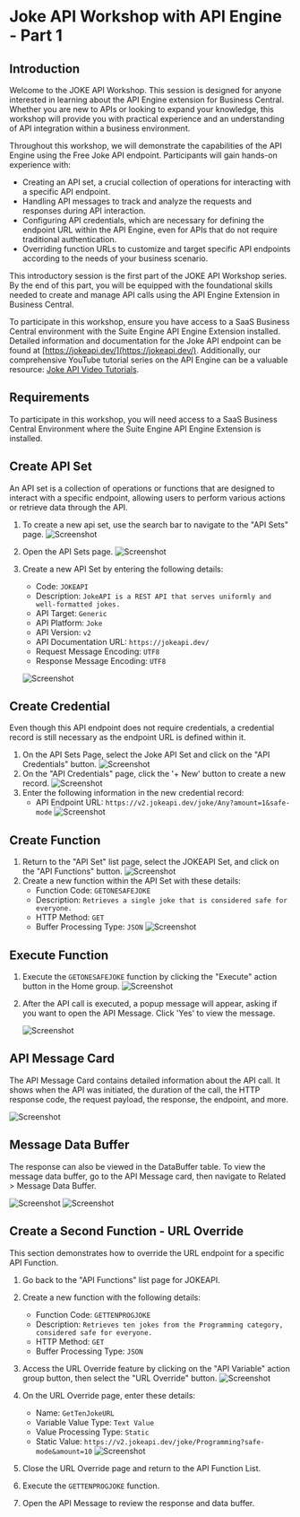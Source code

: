 # Joke API Workshop with API Engine - Part 1

## Introduction

Welcome to the JOKE API Workshop. This session is designed for anyone interested in learning about the API Engine extension for Business Central. Whether you are new to APIs or looking to expand your knowledge, this workshop will provide you with practical experience and an understanding of API integration within a business environment.

Throughout this workshop, we will demonstrate the capabilities of the API Engine using the Free Joke API endpoint. Participants will gain hands-on experience with:

- Creating an API set, a crucial collection of operations for interacting with a specific API endpoint.
- Handling API messages to track and analyze the requests and responses during API interaction.
- Configuring API credentials, which are necessary for defining the endpoint URL within the API Engine, even for APIs that do not require traditional authentication.
- Overriding function URLs to customize and target specific API endpoints according to the needs of your business scenario.

This introductory session is the first part of the JOKE API Workshop series. By the end of this part, you will be equipped with the foundational skills needed to create and manage API calls using the API Engine Extension in Business Central.

To participate in this workshop, ensure you have access to a SaaS Business Central environment with the Suite Engine API Engine Extension installed. Detailed information and documentation for the Joke API endpoint can be found at [https://jokeapi.dev/](https://jokeapi.dev/). Additionally, our comprehensive YouTube tutorial series on the API Engine can be a valuable resource: [Joke API Video Tutorials](https://www.youtube.com/playlist?list=PLKxx1u9Yh-cQXcJURIWiAQAwePW70o3VQ).

## Requirements

To participate in this workshop, you will need access to a SaaS Business Central Environment where the Suite Engine API Engine Extension is installed.

## Create API Set

An API set is a collection of operations or functions that are designed to interact with a specific endpoint, allowing users to perform various actions or retrieve data through the API.

1. To create a new api set, use the search bar to navigate to the "API Sets" page.
   ![Screenshot](Images/SearchBar-APISets-Page.png)
2. Open the API Sets page.
   ![Screenshot](Images/Empty-APISets-Page.png)
3. Create a new API Set by entering the following details:

   - Code: `JOKEAPI`
   - Description: `JokeAPI is a REST API that serves uniformly and well-formatted jokes.`
   - API Target: `Generic`
   - API Platform: `Joke`
   - API Version: `v2`
   - API Documentation URL: `https://jokeapi.dev/`
   - Request Message Encoding: `UTF8`
   - Response Message Encoding: `UTF8`

   ![Screenshot](Images/APISets-Page-JokeAPI.png)

## Create Credential

Even though this API endpoint does not require credentials, a credential record is still necessary as the endpoint URL is defined within it.

1. On the API Sets Page, select the Joke API Set and click on the "API Credentials" button.
   ![Screenshot](Images/APISets-Page-JokeAPI-CredentialButton.png)
1. On the "API Credentials" page, click the '+ New' button to create a new record.
   ![Screenshot](Images/APICredentials-Page-New.png)
1. Enter the following information in the new credential record:
   - API Endpoint URL: `https://v2.jokeapi.dev/joke/Any?amount=1&safe-mode`
     ![Screenshot](Images/APICredentials-Page-JokeAPIEndpoint.png)

## Create Function

1. Return to the "API Set" list page, select the JOKEAPI Set, and click on the "API Functions" button.
   ![Screenshot](Images/APISets-Page-JokeAPI-FunctionButton.png)
1. Create a new function within the API Set with these details:
   - Function Code: `GETONESAFEJOKE`
   - Description: `Retrieves a single joke that is considered safe for everyone.`
   - HTTP Method: `GET`
   - Buffer Processing Type: `JSON`
     ![Screenshot](Images/APIFunction-Page-GETONESAFEJOKE.png)

## Execute Function

1. Execute the `GETONESAFEJOKE` function by clicking the "Execute" action button in the Home group.
   ![Screenshot](Images/APIFunction-Page-GETONESAFEJOKE-Execute.png)

1. After the API call is executed, a popup message will appear, asking if you want to open the API Message. Click 'Yes' to view the message.

   ![Screenshot](Images/PopUpMessage-DoYouWantToOpenTheAPIMessage.png)

## API Message Card

The API Message Card contains detailed information about the API call. It shows when the API was initiated, the duration of the call, the HTTP response code, the request payload, the response, the endpoint, and more.

![Screenshot](Images/APIMessage-Page-GETONESAFEJOKE.png)

## Message Data Buffer

The response can also be viewed in the DataBuffer table. To view the message data buffer, go to the API Message card, then navigate to Related > Message Data Buffer.

![Screenshot](Images/APIMessage-Page-Related-MessageDataBuffer.png)
![Screenshot](Images/MessageDataBuffer-GETONEJOKEAPI.png)

## Create a Second Function - URL Override

This section demonstrates how to override the URL endpoint for a specific API Function.

1. Go back to the "API Functions" list page for JOKEAPI.

1. Create a new function with the following details:
   - Function Code: `GETTENPROGJOKE`
   - Description: `Retrieves ten jokes from the Programming category, considered safe for everyone.`
   - HTTP Method: `GET`
   - Buffer Processing Type: `JSON`
1. Access the URL Override feature by clicking on the "API Variable" action group button, then select the "URL Override" button.
   ![Screenshot](Images/APIFunction-Page-GETTENPROGJOKE-URLOverride.png)
1. On the URL Override page, enter these details:
   - Name: `GetTenJokeURL`
   - Variable Value Type: `Text Value`
   - Value Processing Type: `Static`
   - Static Value: `https://v2.jokeapi.dev/joke/Programming?safe-mode&amount=10`
     ![Screenshot](Images/URLOverride-GETTENPROGJOKE.png)
1. Close the URL Override page and return to the API Function List.

1. Execute the `GETTENPROGJOKE` function.

1. Open the API Message to review the response and data buffer.

